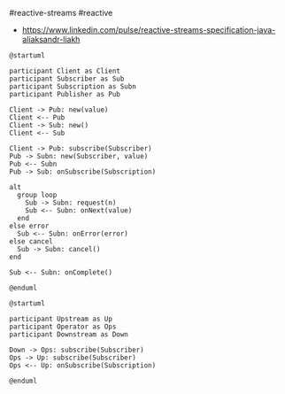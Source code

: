 #reactive-streams #reactive

* https://www.linkedin.com/pulse/reactive-streams-specification-java-aliaksandr-liakh

```plantuml
@startuml

participant Client as Client
participant Subscriber as Sub
participant Subscription as Subn
participant Publisher as Pub

Client -> Pub: new(value)
Client <-- Pub
Client -> Sub: new()
Client <-- Sub

Client -> Pub: subscribe(Subscriber)
Pub -> Subn: new(Subscriber, value)
Pub <-- Subn
Pub -> Sub: onSubscribe(Subscription)

alt
  group loop
    Sub -> Subn: request(n)
    Sub <-- Subn: onNext(value)
  end
else error
  Sub <-- Subn: onError(error)
else cancel
  Sub -> Subn: cancel()
end

Sub <-- Subn: onComplete()

@enduml
```

```plantuml
@startuml

participant Upstream as Up
participant Operator as Ops
participant Downstream as Down

Down -> Ops: subscribe(Subscriber)
Ops -> Up: subscribe(Subscriber)
Ops <-- Up: onSubscribe(Subscription)

@enduml
```
